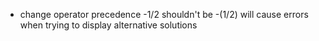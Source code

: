- change operator precedence
    -1/2 shouldn't be -(1/2)
    will cause errors when trying to display alternative solutions